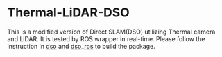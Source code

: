 # Thermal-LiDAR-DSO
This is a modified version of Direct SLAM(DSO) utilizing Thermal camera and LiDAR. It is tested by ROS wrapper in real-time. Please follow the instruction in [dso](https://github.com/JakobEngel/dso) and [dso_ros](https://github.com/JakobEngel/dso_ros) to build the package.